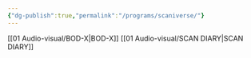 ```yaml
---
{"dg-publish":true,"permalink":"/programs/scaniverse/"}
---
```


[[01   Audio-visual/BOD-X\|BOD-X]]
[[01   Audio-visual/SCAN DIARY\|SCAN DIARY]]
